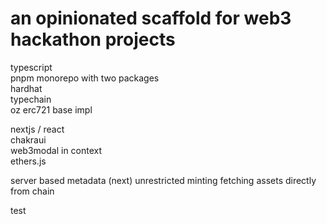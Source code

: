 # an opinionated scaffold for web3 hackathon projects

typescript  
pnpm monorepo with two packages   
hardhat  
typechain  
oz erc721 base impl  

nextjs / react  
chakraui  
web3modal in context  
ethers.js  

server based metadata (next)
unrestricted minting
fetching assets directly from chain

test


